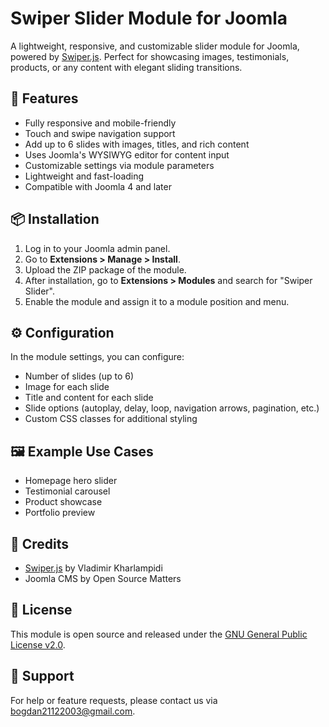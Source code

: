 # Swiper Slider Module for Joomla

A lightweight, responsive, and customizable slider module for Joomla, powered by [Swiper.js](https://swiperjs.com/). Perfect for showcasing images, testimonials, products, or any content with elegant sliding transitions.

## 🧩 Features

- Fully responsive and mobile-friendly
- Touch and swipe navigation support
- Add up to 6 slides with images, titles, and rich content
- Uses Joomla's WYSIWYG editor for content input
- Customizable settings via module parameters
- Lightweight and fast-loading
- Compatible with Joomla 4 and later

## 📦 Installation

1. Log in to your Joomla admin panel.
2. Go to **Extensions > Manage > Install**.
3. Upload the ZIP package of the module.
4. After installation, go to **Extensions > Modules** and search for "Swiper Slider".
5. Enable the module and assign it to a module position and menu.

## ⚙️ Configuration

In the module settings, you can configure:

- Number of slides (up to 6)
- Image for each slide
- Title and content for each slide
- Slide options (autoplay, delay, loop, navigation arrows, pagination, etc.)
- Custom CSS classes for additional styling

## 🖼 Example Use Cases

- Homepage hero slider
- Testimonial carousel
- Product showcase
- Portfolio preview


## 🚀 Credits

- [Swiper.js](https://swiperjs.com/) by Vladimir Kharlampidi
- Joomla CMS by Open Source Matters

## 📝 License

This module is open source and released under the [GNU General Public License v2.0](https://www.gnu.org/licenses/old-licenses/gpl-2.0.html).

## 💬 Support

For help or feature requests, please contact us via bogdan21122003@gmail.com.
